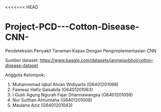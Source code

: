 <<<<<<< HEAD
# Project-PCD---Cotton-Disease-CNN-

Pendeteksian Penyakit Tanaman Kapas Dengan Pengimplementasian CNN

Sumber dataset: https://www.kaggle.com/datasets/janmejaybhoi/cotton-disease-dataset

Anggota Kelompok:

1. Muhammmad Iqbal Alvian Widiyarto (G6401201066)
2. Fawwaz Hafiz Salsabila (G6401201063)
3. I Gusti Agung Ngurah Fajar Dharmawangsa (G6401201059)
4. Nur Sulthan Almuntaha (G6401201009)
5. Maulana Aziz (G6401201043)
